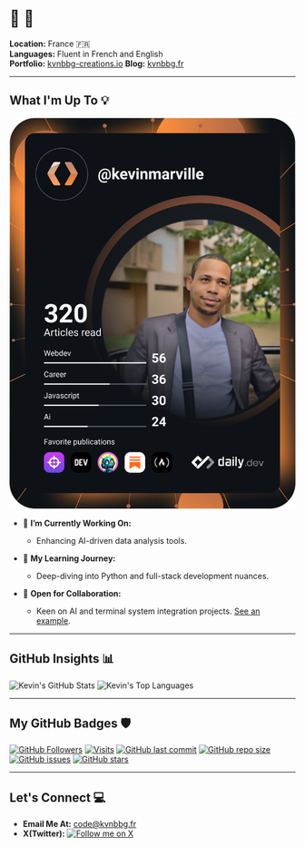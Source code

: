 # 📰 👋

**Location:** France 🇫🇷  
**Languages:** Fluent in French and English  
**Portfolio:** [kvnbbg-creations.io](https://kvnbbg-creations.io)
**Blog:** [kvnbbg.fr](https://kvnbbg.fr)

---

## What I'm Up To 💡

[![Kevin's Dev Card](https://github.com/Kvnbbg/kvnbbg/blob/main/devcard.svg)](https://app.daily.dev/kevinmarville)

- 🔭 **I’m Currently Working On:**
  - Enhancing AI-driven data analysis tools.

- 🌱 **My Learning Journey:**
  - Deep-diving into Python and full-stack development nuances.

- 👯 **Open for Collaboration:**
  - Keen on AI and terminal system integration projects. [See an example](https://github.com/Kvnbbg/ubiquitous-fishstick).

---

## GitHub Insights 📊

![Kevin's GitHub Stats](https://github-readme-stats.vercel.app/api?username=kvnbbg&show_icons=true&theme=radical)
![Kevin's Top Languages](https://github-readme-stats.vercel.app/api/top-langs/?username=kvnbbg&layout=compact)

---
## My GitHub Badges 🛡️

[![GitHub Followers](https://img.shields.io/github/followers/kvnbbg?label=Follow&style=social)](https://github.com/kvnbbg)
[![Visits](https://badges.pufler.dev/visits/kvnbbg/bookish-octo-invention)](https://github.com/kvnbbg/bookish-octo-invention)
[![GitHub last commit](https://img.shields.io/github/last-commit/kvnbbg/bookish-octo-invention)](https://github.com/kvnbbg/bookish-octo-invention)
[![GitHub repo size](https://img.shields.io/github/repo-size/kvnbbg/bookish-octo-invention)](https://github.com/kvnbbg/bookish-octo-invention)
[![GitHub issues](https://img.shields.io/github/issues/kvnbbg/bookish-octo-invention)](https://github.com/kvnbbg/bookish-octo-invention/issues)
[![GitHub stars](https://img.shields.io/github/stars/kvnbbg/bookish-octo-invention)](https://github.com/kvnbbg/bookish-octo-invention/stargazers)

---

## Let's Connect 💻

- **Email Me At:** [code@kvnbbg.fr](mailto:code@kvnbbg.fr)
- **X(Twitter):** [![Follow me on X](https://img.shields.io/twitter/follow/techandstream?style=social&logo=twitter)](https://twitter.com/techandstream)
